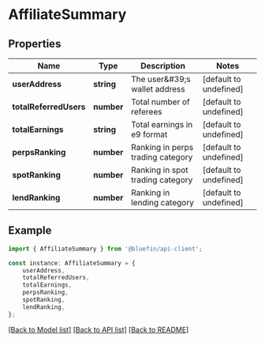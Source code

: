 # AffiliateSummary


## Properties

Name | Type | Description | Notes
------------ | ------------- | ------------- | -------------
**userAddress** | **string** | The user\&#39;s wallet address | [default to undefined]
**totalReferredUsers** | **number** | Total number of referees | [default to undefined]
**totalEarnings** | **string** | Total earnings in e9 format | [default to undefined]
**perpsRanking** | **number** | Ranking in perps trading category | [default to undefined]
**spotRanking** | **number** | Ranking in spot trading category | [default to undefined]
**lendRanking** | **number** | Ranking in lending category | [default to undefined]

## Example

```typescript
import { AffiliateSummary } from '@bluefin/api-client';

const instance: AffiliateSummary = {
    userAddress,
    totalReferredUsers,
    totalEarnings,
    perpsRanking,
    spotRanking,
    lendRanking,
};
```

[[Back to Model list]](../README.md#documentation-for-models) [[Back to API list]](../README.md#documentation-for-api-endpoints) [[Back to README]](../README.md)
